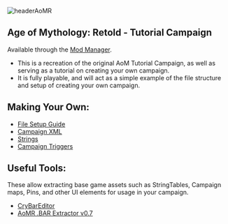 
![headerAoMR](https://github.com/user-attachments/assets/808d26f4-d856-4a32-a813-217c76346c61)

## Age of Mythology: Retold - Tutorial Campaign
Available through the [Mod Manager](https://www.ageofempires.com/mods/details/352118/).
 - This is a recreation of the original AoM Tutorial Campaign, as well as serving as a tutorial on creating your own campaign.
 - It is fully playable, and will act as a simple example of the file structure and setup of creating your own campaign.
   
## Making Your Own:
- [File Setup Guide](https://github.com/Skrylas/AoMR-TutorialCampaign/blob/main/Docs/Files.md)
- [Campaign XML](https://github.com/Skrylas/AoMR-TutorialCampaign/edit/main/Docs/XML%20Guidance.md)
- [Strings](https://github.com/Skrylas/AoMR-TutorialCampaign/blob/main/Docs/Tips.md)
- [Campaign Triggers](https://github.com/Skrylas/AoMR-TutorialCampaign/blob/main/Docs/Triggers.md)

## Useful Tools:
These allow extracting base game assets such as StringTables, Campaign maps, Pins, and other UI elements for usage in your campaign.
- [CryBarEditor](https://github.com/CryShana/CryBarEditor/tree/main)
- [AoMR .BAR Extractor v0.7](https://forums.ageofempires.com/t/v-0-7-resource-manager-age-of-myth-retold-bar-extractor/260136)

